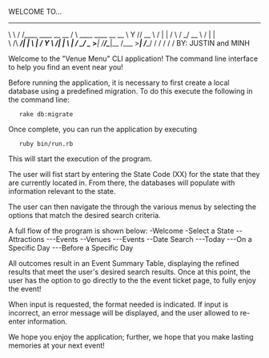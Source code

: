 WELCOME TO...
____   ____                     _____
\   \ /   /____   ____  __ __  /     \   ____   ____  __ __
\   Y   // __ \ /    \|  |  \/  \ /  \_/ __ \ /    \|  |  \
 \     /\  ___/|   |  \  |  /    Y    \  ___/|   |  \  |  /
  \___/  \___  >___|  /____/\____|__  /\___  >___|  /____/
             \/     \/              \/     \/     \/
                                         BY: JUSTIN and MINH

Welcome to the "Venue Menu" CLI application! The command line interface to help
you find an event near you!

Before running the application, it is necessary to first create a local database
using a predefined migration. To do this execute the following in the command
line:
```
   rake db:migrate
```
Once complete, you can run the application by executing
```
   ruby bin/run.rb
```
This will start the execution of the program.

The user will fist start by entering the State Code (XX) for the state that they
are currently located in. From there, the databases will populate with
information relevant to the state.

The user can then navigate the through the various menus by selecting the options
that match the  desired search criteria.

A full flow of the program is shown below:
 -Welcome
 -Select a State
 --Attractions
 ---Events
 --Venues
 ---Events
 --Date Search
 ---Today
 ---On a Specific Day
 ---Before a Specific Day

All outcomes result in an Event Summary Table, displaying the refined results
that meet the user's desired search results. Once at this point, the user has
the option to go directly to the the event ticket page, to fully enjoy the
event!

When input is requested, the format needed is indicated. If input is incorrect,
an error message will be displayed, and the user allowed to re-enter information.

We hope you enjoy the application; further, we hope that you make lasting
memories at your next event!
